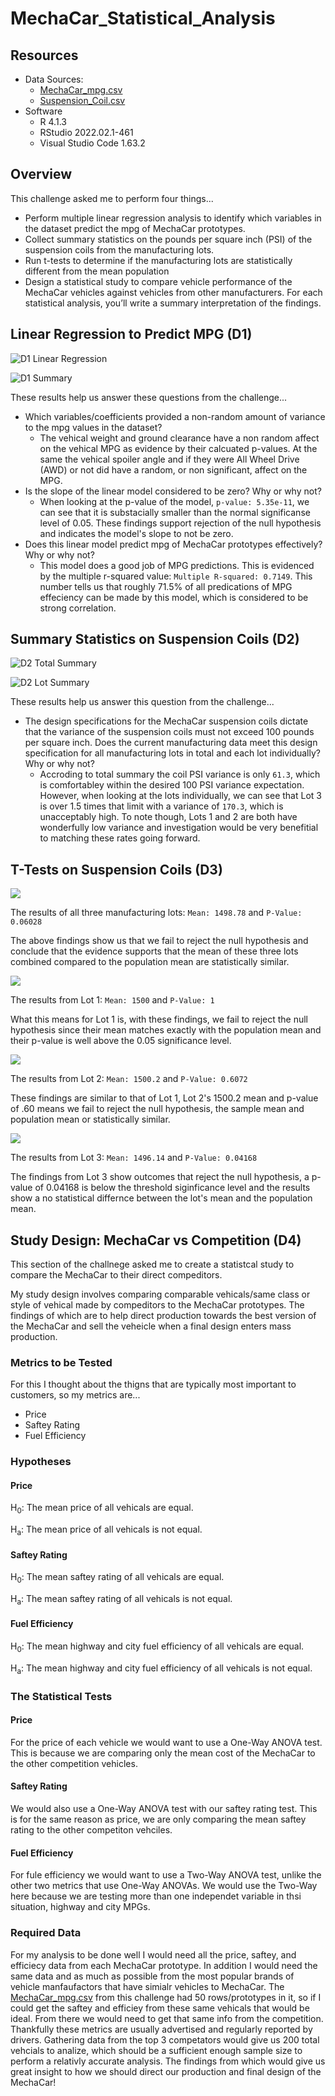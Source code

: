 # MechaCar_Statistical_Analysis

## Resources
*   Data Sources:
    *   [MechaCar_mpg.csv](https://github.com/KevinDBrian/MechaCar_Statistical_Analysis/blob/main/Data/MechaCar_mpg.csv)
    *   [Suspension_Coil.csv](https://github.com/KevinDBrian/MechaCar_Statistical_Analysis/blob/main/Data/Suspension_Coil.csv)
*   Software
    *   R 4.1.3
    *   RStudio 2022.02.1-461
    *   Visual Studio Code 1.63.2

## Overview

This challenge asked me to perform four things...
*   Perform multiple linear regression analysis to identify which variables in the dataset predict the mpg of MechaCar prototypes.
*   Collect summary statistics on the pounds per square inch (PSI) of the suspension coils from the manufacturing lots.
*   Run t-tests to determine if the manufacturing lots are statistically different from the mean population
*   Design a statistical study to compare vehicle performance of the MechaCar vehicles against vehicles from other manufacturers. For each statistical analysis, you’ll write a summary interpretation of the findings.


## Linear Regression to Predict MPG (D1)

![D1 Linear Regression](Images/D1_linear_regression.png)

![D1 Summary](Images/D1_summary.png)

These results help us answer these questions from the challenge...

*   Which variables/coefficients provided a non-random amount of variance to the mpg values in the dataset?
    *   The vehical weight and ground clearance have a non random affect on the vehical MPG as evidence by their calcuated p-values. At the same the vehical spoiler angle and if they were All Wheel Drive (AWD) or not did have a random, or non significant, affect on the MPG.
*   Is the slope of the linear model considered to be zero? Why or why not?    
    *   When looking at the p-value of the model, `p-value: 5.35e-11`, we can see that it is substacially smaller than the normal significanse level of 0.05. These findings support rejection of the null hypothesis and indicates the model's slope to not be zero.
*   Does this linear model predict mpg of MechaCar prototypes effectively? Why or why not?
    *   This model does a good job of MPG predictions. This is evidenced by the multiple r-squared value: `Multiple R-squared: 0.7149`. This number tells us that roughly 71.5% of all predications of MPG effeciency can be made by this model, which is considered to be strong correlation. 

## Summary Statistics on Suspension Coils (D2)

![D2 Total Summary](Images/D2_total_summary.png)

![D2 Lot Summary](Images/D2_lot_summary.png)

These results help us answer this question from the challenge...

*   The design specifications for the MechaCar suspension coils dictate that the variance of the suspension coils must not exceed 100 pounds per square inch. Does the current manufacturing data meet this design specification for all manufacturing lots in total and each lot individually? Why or why not?
    *   Accroding to total summary the coil PSI variance is only `61.3`, which is comfortabley within the desired 100 PSI variance expectation. However, when looking at the lots individually, we can see that Lot 3 is over 1.5 times that limit with a variance of `170.3`, which is unacceptably high. To note though, Lots 1 and 2 are both have wonderfully low variance and investigation would be very benefitial to matching these rates going forward.

## T-Tests on Suspension Coils (D3)

![](Images/D3_t.test_PSI.png)

The results of all three manufacturing lots: `Mean: 1498.78` and `P-Value: 0.06028`

The above findings show us that we fail to reject the null hypothesis and conclude that the evidence supports that the mean of these three lots combined compared to the population mean are statistically similar. 

![](Images/D3_lot_1.png)

The results from Lot 1: `Mean: 1500` and `P-Value: 1` 

What this means for Lot 1 is, with these findings, we fail to reject the null hypothesis since their mean matches exactly with the population mean and their p-value is well above the 0.05 significance level.

![](Images/D3_lot_2.png)

The results from Lot 2: `Mean: 1500.2` and `P-Value: 0.6072` 

These findings are similar to that of Lot 1, Lot 2's 1500.2 mean and p-value of .60 means we fail to reject the null hypothesis, the sample mean and population mean or statistically similar.

![](Images/D3_lot_3.png)

The results from Lot 3: `Mean: 1496.14` and `P-Value: 0.04168` 

The findings from Lot 3 show outcomes that reject the null hypothesis, a p-value of 0.04168 is below the threshold siginficance level and the results show a no statistical differnce between the lot's mean and the population mean.

## Study Design: MechaCar vs Competition (D4)

This section of the challnege asked me to create a statistcal study to compare the MechaCar to their direct compeditors.

My study design involves comparing comparable vehicals/same class or style of vehical made by compeditors to the MechaCar prototypes. The findings of which are to help direct production towards the best version of the MechaCar and sell the veheicle when a final design enters mass production.

### Metrics to be Tested
For this I thought about the thigns that are typically most important to customers, so my metrics are...
*   Price
*   Saftey Rating
*   Fuel Efficiency

### Hypotheses
#### Price
H<sub>0</sub>: The mean price of all vehicals are equal.

H<sub>a</sub>: The mean price of all vehicals is not equal.

#### Saftey Rating
H<sub>0</sub>: The mean saftey rating of all vehicals are equal.

H<sub>a</sub>: The mean saftey rating of all vehicals is not equal.

#### Fuel Efficiency
H<sub>0</sub>: The mean highway and city fuel efficiency of all vehicals are equal.

H<sub>a</sub>: The mean highway and city fuel efficiency of all vehicals is not equal.

### The Statistical Tests
#### Price
For the price of each vehicle we would want to use a One-Way ANOVA test. This is because we are comparing only the mean cost of the MechaCar to the other competition vehicles.

#### Saftey Rating
We would also use a One-Way ANOVA test with our saftey rating test. This is for the same reason as price, we are only comparing the mean saftey rating to the other competiton vehciles.

#### Fuel Efficiency
For fule efficiency we would want to use a Two-Way ANOVA test, unlike the other two metrics that use One-Way ANOVAs. We would use the Two-Way here because we are testing more than one independet variable in thsi situation, highway and city MPGs.

### Required Data
For my analysis to be done well I would need all the price, saftey, and efficiecy data from each MechaCar prototype. In addition I would need the same data and as much as possible from the most popular brands of vehicle manfaufactors that have simialr vehicles to MechaCar. The [MechaCar_mpg.csv](https://github.com/KevinDBrian/MechaCar_Statistical_Analysis/blob/main/Data/MechaCar_mpg.csv) from this challenge had 50 rows/prototypes in it, so if I could get the saftey and efficiey from these same vehicals that would be ideal. From there we would need to get that same info from the competition. Thankfully these metrics are usually advertised and regularly reported by drivers. Gathering data from the top 3 competators would give us 200 total vehcials to analize, which should be a sufficient enough sample size to perform a relativly accurate analysis. The findings from which would give us great insight to how we should direct our production and final design of the MechaCar!

